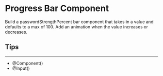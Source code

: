 # Progress Bar Component

Build a passwordStrengthPercent bar component that takes in a value and defaults to a max of 100. Add an animation when the value increases or decreases.

## Tips
---
- @Component()
- @Input()
